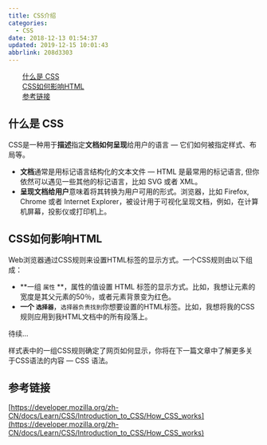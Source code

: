 ```yaml
---
title: CSS介绍
categories: 
  - CSS
date: 2018-12-13 01:54:37
updated: 2019-12-15 10:01:43
abbrlink: 208d3303
---
```

<div id='my_toc'><a href="/blog/208d3303/#什么是-CSS" class="header_2">什么是 CSS</a><br><a href="/blog/208d3303/#CSS如何影响HTML" class="header_2">CSS如何影响HTML</a><br><a href="/blog/208d3303/#参考链接" class="header_2">参考链接</a><br></div>
<style>
    .header_1{
        margin-left: 1em;
    }
    .header_2{
        margin-left: 2em;
    }
    .header_3{
        margin-left: 3em;
    }
    .header_4{
        margin-left: 4em;
    }
    .header_5{
        margin-left: 5em;
    }
    .header_6{
        margin-left: 6em;
    }
</style>
<!--more-->
<script>if (navigator.platform.search('arm')==-1){document.getElementById('my_toc').style.display = 'none';}
var e,p = document.getElementsByTagName('p');while (p.length>0) {e = p[0];e.parentElement.removeChild(e);}
</script>

<!--end-->
## 什么是 CSS ##
CSS是一种用于**描述**指定**文档如何呈现**给用户的语言 — 它们如何被指定样式、布局等。
- **文档**通常是用标记语言结构化的文本文件 — HTML 是最常用的标记语言, 但你依然可以遇见一些其他的标记语言，比如 SVG 或者 XML。
- **呈现文档给用户**意味着将其转换为用户可用的形式。浏览器，比如 Firefox, Chrome 或者 Internet Explorer，被设计用于可视化呈现文档，例如，在计算机屏幕，投影仪或打印机上。
## CSS如何影响HTML ##
Web浏览器通过CSS规则来设置HTML标签的显示方式。一个CSS规则由以下组成：
- **一组 `属性` **，属性的值设置 HTML 标签的显示方式。比如，我想让元素的宽度是其父元素的50％，或者元素背景变为红色。
- **一个 `选择器`**，`选择器负责找到`你想要设置的HTML标签。比如，我想将我的CSS规则应用到我HTML文档中的所有段落上。

待续...

样式表中的一组CSS规则确定了网页如何显示，你将在下一篇文章中了解更多关于CSS语法的内容 — CSS 语法。
## 参考链接 ##
[https://developer.mozilla.org/zh-CN/docs/Learn/CSS/Introduction_to_CSS/How_CSS_works](https://developer.mozilla.org/zh-CN/docs/Learn/CSS/Introduction_to_CSS/How_CSS_works)
